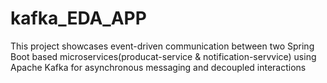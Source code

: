 # kafka_EDA_APP
This project showcases event-driven communication between two Spring Boot based microservices(producat-service &amp; notification-servvice) using Apache Kafka for asynchronous messaging and decoupled interactions
